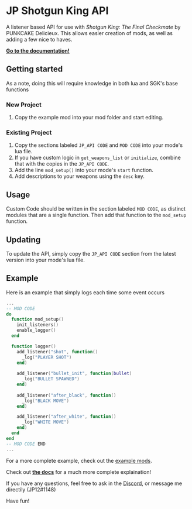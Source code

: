 # JP Shotgun King API
A listener based API for use with *Shotgun King: The Final Checkmate* by PUNKCAKE Delicieux.
This allows easier creation of mods, as well as adding a few nice to haves.


**[Go to the documentation!](/doc/api.md)**

## Getting started
As a note, doing this will require knowledge in both lua and SGK's base functions 
### New Project
1. Copy the example mod into your mod folder and start editing.

### Existing Project
1. Copy the sections labeled `JP_API CODE` and `MOD CODE` into your mode's lua file.
2. If you have custom logic in `get_weapons_list` or `initialize`, combine that with the copies in the `JP_API CODE`.
3. Add the line `mod_setup()` into your mode's `start` function.
4. Add descriptions to your weapons using the `desc` key.

## Usage
Custom Code should be written in the section labeled `MOD CODE`, as distinct modules that are a single function. Then add that function to the `mod_setup` function.

## Updating
To update the API, simply copy the `JP_API CODE` section from the latest version into your mode's lua file.

## Example
Here is an example that simply logs each time some event occurs
```lua
...
-- MOD CODE
do
  function mod_setup()
    init_listeners()
    enable_logger()
  end

  function logger()
    add_listener("shot", function() 
      _log("PLAYER SHOT")
    end)
    
    add_listener("bullet_init", function(bullet) 
      _log("BULLET SPAWNED")
    end)
    
    add_listener("after_black", function() 
      _log("BLACK MOVE")
    end)

    add_listener("after_white", function() 
      _log("WHITE MOVE")
    end)
  end
end
-- MOD CODE END
...
```
For a more complete example, check out the [example mods](/examples/).

Check out **[the docs](/doc/api.md)** for a much more complete explaination!

If you have any questions, feel free to ask in the [Discord](https://discord.gg/dpQx647USm), or message me directily (JP12#1148)

Have fun!
